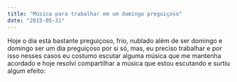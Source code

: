 ```yaml
---
title: "Música para trabalhar em um domingo preguiçoso"
date: "2015-05-31"
---
```


Hoje o dia está bastante preguiçoso, frio, nublado além de ser domingo e domingo ser um dia preguiçoso por si só, mas,
eu preciso trabalhar e por isso nesses casos eu costumo escutar alguma música que me mantenha acordado e hoje resolvi
compartilhar a música que estou escutando e surtiu algum efeito:
